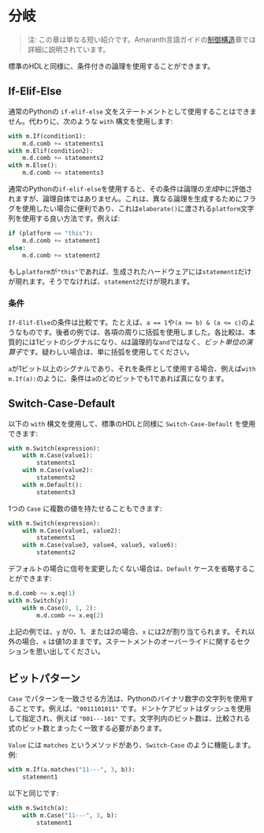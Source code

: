 # 分岐

> 注: この章は単なる短い紹介です。Amaranth言語ガイドの[制御構造](https://amaranth-lang.org/docs/amaranth/latest/lang.html#control-structures)章では詳細に説明されています。

標準のHDLと同様に、条件付きの論理を使用することができます。

## If-Elif-Else

通常のPythonの `if-elif-else` 文をステートメントとして使用することはできません。代わりに、次のような `with` 構文を使用します:

```python
with m.If(condition1):
    m.d.comb += statements1
with m.Elif(condition2):
    m.d.comb += statements2
with m.Else():
    m.d.comb += statements3
```

通常のPythonの`if-elif-else`を使用すると、その条件は論理の*生成*中に評価されますが、論理自体ではありません。これは、異なる論理を生成するためにフラグを使用したい場合に便利であり、これは`elaborate()`に渡される`platform`文字列を使用する良い方法です。例えば:

```python
if (platform == "this"):
    m.d.comb += statement1
else:
    m.d.comb += statement2
```

もし`platform`が`"this"`であれば、生成されたハードウェアには`statement1`だけが現れます。そうでなければ、`statement2`だけが現れます。

### 条件

`If-Elif-Else`の条件は比較です。たとえば、`a == 1`や`(a >= b) & (a <= c)`のようなものです。後者の例では、各項の周りに括弧を使用しました。各比較は、本質的には1ビットのシグナルになり、`&`は論理的な`and`ではなく、*ビット単位の演算子*です。疑わしい場合は、単に括弧を使用してください。

`a`が1ビット以上のシグナルであり、それを条件として使用する場合、例えば`with m.If(a):`のように、条件は`a`のどのビットでも1であれば真になります。

## Switch-Case-Default

以下の `with` 構文を使用して、標準のHDLと同様に `Switch-Case-Default` を使用できます:

```python
with m.Switch(expression):
    with m.Case(value1):
        statements1
    with m.Case(value2):
        statements2
    with m.Default():
        statements3
```

1つの `Case` に複数の値を持たせることもできます:

```python
with m.Switch(expression):
    with m.Case(value1, value2):
        statements1
    with m.Case(value3, value4, value5, value6):
        statements2
```

デフォルトの場合に信号を変更したくない場合は、`Default` ケースを省略することができます:

```python
m.d.comb += x.eq(1)
with m.Switch(y):
    with m.Case(0, 1, 2):
        m.d.comb += x.eq(2)
```

上記の例では、`y` が0、1、または2の場合、`x` には2が割り当てられます。それ以外の場合、`x` は値1のままです。ステートメントのオーバーライドに関するセクションを思い出してください。

## ビットパターン

`Case` でパターンを一致させる方法は、Pythonのバイナリ数字の文字列を使用することです。例えば、`"0011101011"` です。ドントケアビットはダッシュを使用して指定され、例えば `"001---101"` です。文字列内のビット数は、比較される式のビット数とまったく一致する必要があります。

`Value` には `matches` というメソッドがあり、`Switch-Case` のように機能します。例:

```python
with m.If(a.matches("11---", 3, b)):
    statement1
```

以下と同じです:

```python
with m.Switch(a):
    with m.Case("11---", 3, b):
        statement1
```
